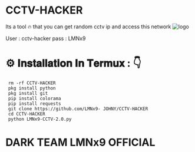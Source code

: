 # CCTV-HACKER
Its a tool 🔥 that you can get random cctv ip and access this network 
![logo]()

User : cctv-hacker
pass : LMNx9

# ⚙️ 𝐈𝐧𝐬𝐭𝐚𝐥𝐥𝐚𝐭𝐢𝐨𝐧 𝐈𝐧 𝐓𝐞𝐫𝐦𝐮𝐱 : 👇

     rm -rf CCTV-HACKER
     pkg install python
     pkg install git 
     pip install colorama
     pip install requests
     git clone https://github.com/LMNx9- JOHNY/CCTV-HACKER
     cd CCTV-HACKER
     python LMNx9-CCTV-2.0.py

# DARK TEAM LMNx9 OFFICIAL 
